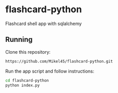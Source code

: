 # flashcard-python
Flashcard shell app with sqlalchemy

## Running
Clone this repository:

```bash
https://github.com/Mikel45/flashcard-python.git
```

Run the app script and follow instructions:
```bash
cd flashcard-python
python index.py
```
